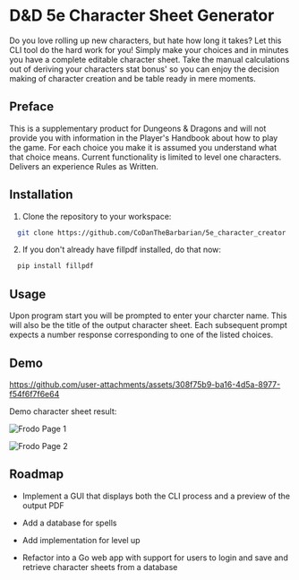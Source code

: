 
# D&D 5e Character Sheet Generator

Do you love rolling up new characters, but hate how long it takes? Let this CLI tool do the hard work for you! Simply make your choices and in minutes you have a complete editable character sheet. Take the manual calculations out of deriving your characters stat bonus' so you can enjoy the decision making of character creation and be table ready in mere moments.

## Preface

This is a supplementary product for Dungeons & Dragons and will not provide you with information in the Player's Handbook about how to play the game. For each choice you make it is assumed you understand what that choice means. Current functionality is limited to level one characters. Delivers an experience Rules as Written.

## Installation

1. Clone the repository to your workspace:

```bash
  git clone https://github.com/CoDanTheBarbarian/5e_character_creator
```

2. If you don't already have fillpdf installed, do that now:
```bash
  pip install fillpdf
```

## Usage

Upon program start you will be prompted to enter your charcter name. This will also be the title of the output character sheet.
Each subsequent prompt expects a number response corresponding to one of the listed choices.

## Demo


https://github.com/user-attachments/assets/308f75b9-ba16-4d5a-8977-f54f6f7f6e64



Demo character sheet result:

![Frodo Page 1](https://github.com/user-attachments/assets/3a416213-fe21-4d22-8549-74503a7e9a95)

![Frodo Page 2](https://github.com/user-attachments/assets/a8a2de5d-8b3c-418d-bf1e-031b3f53f6d3)


## Roadmap

- Implement a GUI that displays both the CLI process and a preview of the output PDF

- Add a database for spells

- Add implementation for level up

- Refactor into a Go web app with support for users to login and save and retrieve character sheets from a database
